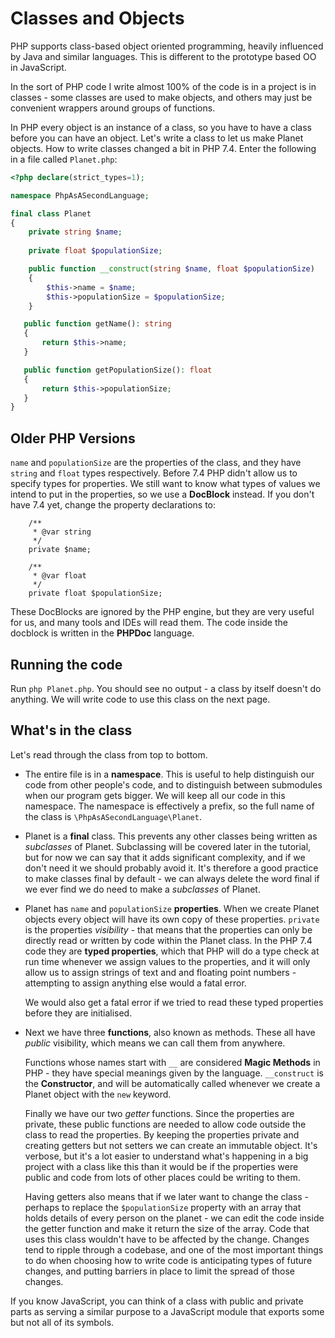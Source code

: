 # Classes and Objects

PHP supports class-based object oriented programming, heavily influenced by Java and similar languages. This is
different to the prototype based OO in JavaScript.

In the sort of PHP code I write almost 100% of the code is in a project is in classes - some classes are used to make
objects, and others may just be convenient wrappers around groups of functions.

In PHP every object is an instance of a class, so you have to have a class before you can have an object. Let's write
a class to let us make Planet objects. How to write classes changed a bit in PHP 7.4. Enter the 
following in a file called `Planet.php`:

```php
<?php declare(strict_types=1);

namespace PhpAsASecondLanguage;

final class Planet
{
    private string $name;
    
    private float $populationSize;

    public function __construct(string $name, float $populationSize) 
    {
        $this->name = $name;
        $this->populationSize = $populationSize;
    }

   public function getName(): string
   {
       return $this->name;
   }

   public function getPopulationSize(): float
   {
       return $this->populationSize;
   }
}
```

## Older PHP Versions

`name` and `populationSize` are the properties of the class, and they have `string` and `float` types respectively.
Before 7.4 PHP didn't allow us to specify types for properties. We still want to know what types of values we intend to 
put in the properties, so we use a **DocBlock** instead. If you don't have 7.4 yet, change the property declarations 
to:

```
    /**
     * @var string
     */
    private $name;
    
    /**
     * @var float
     */
    private float $populationSize;
```

These DocBlocks are ignored by the PHP engine, but they are very useful for us, and many tools and IDEs will read them.
The code inside the docblock is written in the **PHPDoc** language.

## Running the code

Run `php Planet.php`. You should see no output - a class by itself doesn't do anything. We will write code to use this
class on the next page.

## What's in the class

Let's read through the class from top to bottom.

* The entire file is in a **namespace**. This is useful to help distinguish our code from other people's code, and
to distinguish between submodules when our program gets bigger. We will keep all our code in this namespace. The 
namespace is effectively a prefix, so the full name of the class is ``\PhpAsASecondLanguage\Planet``.

* Planet is a **final** class. This prevents any other classes being written as *subclasses* of Planet. Subclassing will
be covered later in the tutorial, but for now we can say that it adds significant complexity, and if we don't need it
we should probably avoid it. It's therefore a good practice to make classes final by default - we can always delete the
word final if we ever find we do need to make a *subclasses* of Planet.

* Planet has `name` and `populationSize` **properties**. When we create Planet objects every object will have its own copy
of these properties. `private` is the properties *visibility* - that means that the properties can only be directly read
or written by code within the Planet class. In the PHP 7.4 code they are **typed properties**, which that PHP will
do a type check at run time whenever we assign values to the properties, and it will only allow us to assign strings of
text and and floating point numbers - attempting to assign anything else would a fatal error.

    We would also get a fatal error if we tried to read these typed properties before they are initialised.

* Next we have three **functions**, also known as methods. These all have *public* visibility, which means we can call them from anywhere.

    Functions whose names start with `__` are considered **Magic Methods** in PHP - they have special meanings given by the
language. `__construct` is the **Constructor**, and will be automatically called whenever we create a Planet object with 
the `new` keyword.

    Finally we have our two *getter* functions. Since the properties are private, these public functions are needed to allow
code outside the class to read the properties. By keeping the properties private and creating getters but not setters
we can create an immutable object. It's verbose, but it's a lot easier to understand what's happening in a big project
with a class like this than it would be if the properties were public and code from lots of other places could be
writing to them. 

    Having getters also means that if we later want to change the class - perhaps to replace the 
`$populationSize` property with an array that holds details of every person on the planet - we can edit the code inside
the getter function and make it return the size of the array. Code that uses this class wouldn't have to be 
affected by the change. Changes tend to ripple through a codebase, and one of the most important things to do when
choosing how to write code is anticipating types of future changes, and putting barriers in place to limit the spread of
those changes.

If you know JavaScript, you can think of a class with public and private parts as serving a similar purpose to a 
JavaScript module that exports some but not all of its symbols.